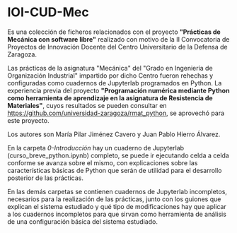 # IOI-CUD-Mec
Es una colección de ficheros relacionados con el proyecto **"Prácticas de Mecánica con software libre"** realizado con motivo 
de la II Convocatoria de Proyectos de Innovación Docente del Centro Universitario de la Defensa de Zaragoza.

Las prácticas de la asignatura "Mecánica" del "Grado en Ingeniería de Organización Industrial" impartido por dicho Centro
fueron rehechas y configuradas como cuadernos de Jupyterlab programados en Python. La experiencia previa del proyecto 
**"Programación numérica mediante Python como herramienta de aprendizaje en la asignatura de Resistencia de Materiales"**, cuyos
resultados se pueden consultar en https://github.com/universidad-zaragoza/rmat_python, se aprovechó para este proyecto.

Los autores son María Pilar Jiménez Cavero y Juan Pablo Hierro Álvarez.

En la carpeta _0-Introducción_ hay un cuaderno de Jupyterlab (curso_breve_python.ipynb) completo, se puede ir ejecutando celda a celda conforme se avanza
sobre el mismo, con explicaciones sobre las características básicas de Python que serán de utilidad  para el desarrollo posterior de las prácticas.

En las demás carpetas se contienen cuadernos de Jupyterlab incompletos, necesarios para la realización de las prácticas, junto con los guiones que explican el sistema
estudiado y qué tipo de modificaciones hay que aplicar a los cuadernos incompletos para que sirvan como herramienta de análisis de una configuración básica del
sistema estudiado.
